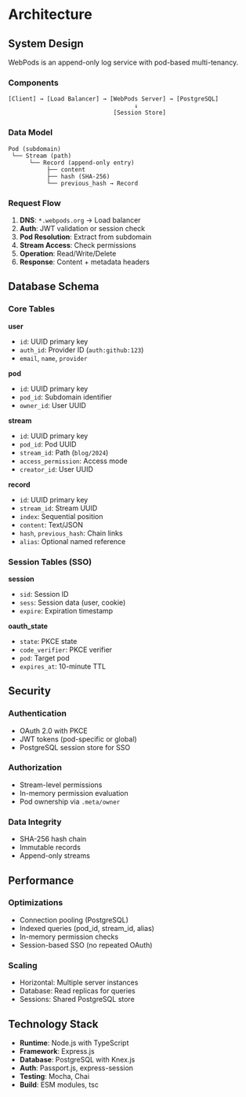 # Architecture

## System Design

WebPods is an append-only log service with pod-based multi-tenancy.

### Components

```
[Client] → [Load Balancer] → [WebPods Server] → [PostgreSQL]
                                    ↓
                              [Session Store]
```

### Data Model

```
Pod (subdomain)
 └── Stream (path)
      └── Record (append-only entry)
           ├── content
           ├── hash (SHA-256)
           └── previous_hash → Record
```

### Request Flow

1. **DNS**: `*.webpods.org` → Load balancer
2. **Auth**: JWT validation or session check
3. **Pod Resolution**: Extract from subdomain
4. **Stream Access**: Check permissions
5. **Operation**: Read/Write/Delete
6. **Response**: Content + metadata headers

## Database Schema

### Core Tables

**user**
- `id`: UUID primary key
- `auth_id`: Provider ID (`auth:github:123`)
- `email`, `name`, `provider`

**pod**
- `id`: UUID primary key
- `pod_id`: Subdomain identifier
- `owner_id`: User UUID

**stream**
- `id`: UUID primary key
- `pod_id`: Pod UUID
- `stream_id`: Path (`blog/2024`)
- `access_permission`: Access mode
- `creator_id`: User UUID

**record**
- `id`: UUID primary key
- `stream_id`: Stream UUID
- `index`: Sequential position
- `content`: Text/JSON
- `hash`, `previous_hash`: Chain links
- `alias`: Optional named reference

### Session Tables (SSO)

**session**
- `sid`: Session ID
- `sess`: Session data (user, cookie)
- `expire`: Expiration timestamp

**oauth_state**
- `state`: PKCE state
- `code_verifier`: PKCE verifier
- `pod`: Target pod
- `expires_at`: 10-minute TTL

## Security

### Authentication
- OAuth 2.0 with PKCE
- JWT tokens (pod-specific or global)
- PostgreSQL session store for SSO

### Authorization
- Stream-level permissions
- In-memory permission evaluation
- Pod ownership via `.meta/owner`

### Data Integrity
- SHA-256 hash chain
- Immutable records
- Append-only streams

## Performance

### Optimizations
- Connection pooling (PostgreSQL)
- Indexed queries (pod_id, stream_id, alias)
- In-memory permission checks
- Session-based SSO (no repeated OAuth)

### Scaling
- Horizontal: Multiple server instances
- Database: Read replicas for queries
- Sessions: Shared PostgreSQL store

## Technology Stack

- **Runtime**: Node.js with TypeScript
- **Framework**: Express.js
- **Database**: PostgreSQL with Knex.js
- **Auth**: Passport.js, express-session
- **Testing**: Mocha, Chai
- **Build**: ESM modules, tsc